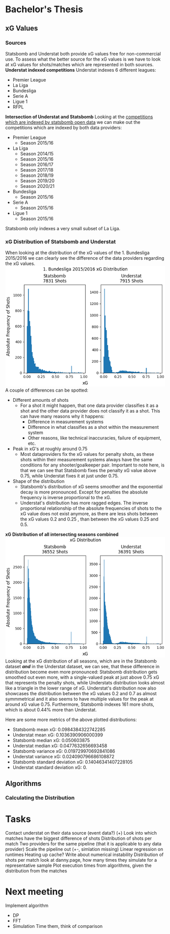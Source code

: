 # Bachelor's Thesis
## xG Values
### Sources
Statsbomb and Understat both provide xG values free for non-commercial use. 
To assess what the better source for the xG values is we have to look at xG values for shots/matches which are represented in both sources.
**Understat indexed competitions**
Understat indexes 6 different leagues:
- Premier League
- La Liga
- Bundesliga
- Serie A
- Ligue 1
- RFPL

**Intersection of Understat and Statsbomb**
Looking at the [competitions which are indexed by statsbomb open data](https://github.com/statsbomb/open-data/blob/master/data/competitions.json) we can make out the competitions which are indexed by both data providers:
- Premier League
    - Season 2015/16
- La Liga
    - Season 2014/15
    - Season 2015/16
    - Season 2016/17
    - Season 2017/18
    - Season 2018/19
    - Season 2019/20
    - Season 2020/21
- Bundesliga
    - Season 2015/16
- Serie A
    - Season 2015/16
- Ligue 1
    - Season 2015/16

Statsbomb only indexes a very small subset of La Liga.

### xG Distribution of Statsbomb and Understat
When looking at the distribution of the xG values of the 1. Bundesliga 2015/2016 we can clearly see the difference of the data providers regarding the xG values.
<img src="graphs/1. Bundesliga_2015-2016_xg_distribution.png" alt="xG distribution for the 1. Bundesliga 2015/2016 from both statsbomb and understat">
A couple of differences can be spotted:
- Different amounts of shots
    - For a shot it might happen, that one data provider classifies it as a shot and the other data provider does not classify it as a shot. This can have many reasons why it happens:
        - Difference in measurement systems
        - Difference in what classifies as a shot within the measurement system
        - Other reasons, like technical inaccuracies, failure of equipment, etc.
- Peak in xG's at roughly around 0.75
    - Most dataproviders fix the xG values for penalty shots, as these shots within their measurement systems always have the same conditions for any shooter/goalkeeper pair. Important to note here, is that we can see that Statsbomb fixes the penalty xG value above 0.75, while Understat fixes it at just under 0.75.
- Shape of the distribution
    - Statsbomb's distribution of xG seems smoother and the exponential decay is more pronounced. Except for penalties the absolute frequency is inverse proportional to the xG.
    - Understat's distribution has more ragged edges. The inverse proportional relationship of the absolute frequencies of shots to the xG value does not exist anymore, as there are less shots between the xG values 0.2 and 0.25 , than between the xG values 0.25 and 0.5.

**xG Distribution of all intersecting seasons combined**
<img src="graphs/all_xg_distribution.png" alt="xG Distribution of all intersecting seasons combined for both Statsbomb and Understat">
Looking at the xG distribution of all seasons, which are in the Statsbomb dataset ***and*** in the Understat dataset, we can see, that these difference in distribution become even more pronounced:
Statsbomb distribution gets smoothed out even more, with a single-valued peak at just above 0.75 xG that represents the penalty shots, while Understats distribution looks almost like a triangle in the lower range of xG. Understat's distribution now also showcases the distribution between the xG values 0.2 and 0.7 as almost symmmetrical and it also seems to have multiple values for the peak at around xG value 0.75.
Furthermore, Statsbomb indexes 161 more shots, which is about 0.44% more than Understat.

Here are some more metrics of the above plotted distributions:
- Statsbomb mean xG: 0.0984384322742285
- Understat mean xG: 0.1036390906000399
- Statsbomb median xG: 0.050603875
- Understat median xG: 0.0477632656693458
- Statsbomb variance xG: 0.019729970692841086
- Understat variance xG: 0.024090796686108872
- Statsbomb standard deviation xG: 0.14046341407228105
- Understat standard deviation xG: 0.

## Algorithms
### Calculating the Distribution


# Tasks
Contact understat on their data source (event data?) (+)
Look into which matches have the biggest difference of shots
Distribution of shots per match
Two providers for the same pipeline (that it is applicable to any data provider)
Scale the pipeline out (+-, simlation missing)
Linear regression on runtimes
Heating up cache?
Write about numerical instability
Distribution of shots per match
look at danny.page, how many times they simulate for a representative sample
Plot execution times from algorithms, given the distribution from the matches
# Next meeting
Implement algorithm
- DP
- FFT
- Simulation
Time them, think of comparison
